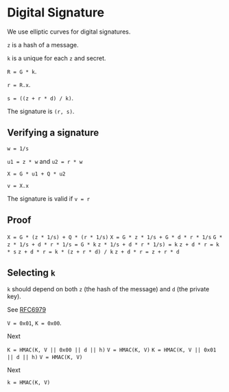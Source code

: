 # Digital Signature

We use elliptic curves for digital signatures.

`z` is a hash of a message.

`k` is a unique for each `z` and secret.

`R = G * k`.

`r = R.x`.

`s = ((z + r * d) / k)`.

The signature is `(r, s)`.

## Verifying a signature

`w = 1/s`

`u1 = z * w` and `u2 = r * w`

`X = G * u1 + Q * u2`

`v = X.x`

The signature is valid if `v = r`

## Proof

`X = G * (z * 1/s) + Q * (r * 1/s)`
`X = G * z * 1/s + G * d * r * 1/s`
`G * z * 1/s + d * r * 1/s = G * k`
`z * 1/s + d * r * 1/s) = k`
`z + d * r = k * s`
`z + d * r = k * (z + r * d) / k`
`z + d * r = z + r * d`

## Selecting `k`

`k` should depend on both `z` (the hash of the message) and `d` (the private key).

See [RFC6979](https://www.rfc-editor.org/rfc/rfc6979)

`V = 0x01`, `K = 0x00`.

Next

`K = HMAC(K, V || 0x00 || d || h)`
`V = HMAC(K, V)`
`K = HMAC(K, V || 0x01 || d || h)`
`V = HMAC(K, V)`

Next

`k = HMAC(K, V)`
